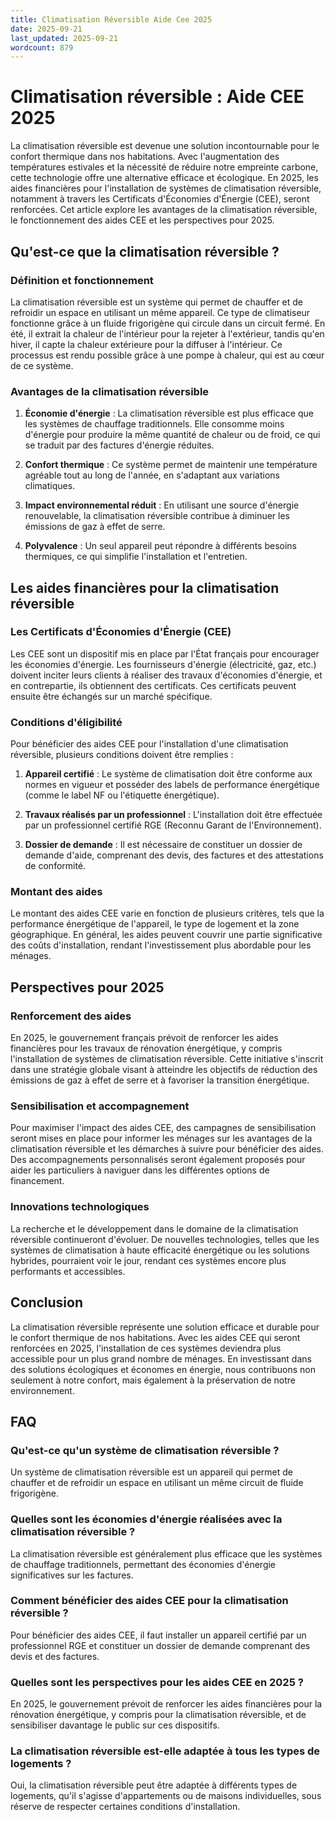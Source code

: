 ```yaml
---
title: Climatisation Réversible Aide Cee 2025
date: 2025-09-21
last_updated: 2025-09-21
wordcount: 879
---
```


# Climatisation réversible : Aide CEE 2025

La climatisation réversible est devenue une solution incontournable pour le confort thermique dans nos habitations. Avec l'augmentation des températures estivales et la nécessité de réduire notre empreinte carbone, cette technologie offre une alternative efficace et écologique. En 2025, les aides financières pour l'installation de systèmes de climatisation réversible, notamment à travers les Certificats d'Économies d'Énergie (CEE), seront renforcées. Cet article explore les avantages de la climatisation réversible, le fonctionnement des aides CEE et les perspectives pour 2025.

## Qu'est-ce que la climatisation réversible ?

### Définition et fonctionnement

La climatisation réversible est un système qui permet de chauffer et de refroidir un espace en utilisant un même appareil. Ce type de climatiseur fonctionne grâce à un fluide frigorigène qui circule dans un circuit fermé. En été, il extrait la chaleur de l'intérieur pour la rejeter à l'extérieur, tandis qu'en hiver, il capte la chaleur extérieure pour la diffuser à l'intérieur. Ce processus est rendu possible grâce à une pompe à chaleur, qui est au cœur de ce système.

### Avantages de la climatisation réversible

1. **Économie d'énergie** : La climatisation réversible est plus efficace que les systèmes de chauffage traditionnels. Elle consomme moins d'énergie pour produire la même quantité de chaleur ou de froid, ce qui se traduit par des factures d'énergie réduites.

2. **Confort thermique** : Ce système permet de maintenir une température agréable tout au long de l'année, en s'adaptant aux variations climatiques.

3. **Impact environnemental réduit** : En utilisant une source d'énergie renouvelable, la climatisation réversible contribue à diminuer les émissions de gaz à effet de serre.

4. **Polyvalence** : Un seul appareil peut répondre à différents besoins thermiques, ce qui simplifie l'installation et l'entretien.

## Les aides financières pour la climatisation réversible

### Les Certificats d'Économies d'Énergie (CEE)

Les CEE sont un dispositif mis en place par l'État français pour encourager les économies d'énergie. Les fournisseurs d'énergie (électricité, gaz, etc.) doivent inciter leurs clients à réaliser des travaux d'économies d'énergie, et en contrepartie, ils obtiennent des certificats. Ces certificats peuvent ensuite être échangés sur un marché spécifique.

### Conditions d'éligibilité

Pour bénéficier des aides CEE pour l'installation d'une climatisation réversible, plusieurs conditions doivent être remplies :

1. **Appareil certifié** : Le système de climatisation doit être conforme aux normes en vigueur et posséder des labels de performance énergétique (comme le label NF ou l'étiquette énergétique).

2. **Travaux réalisés par un professionnel** : L'installation doit être effectuée par un professionnel certifié RGE (Reconnu Garant de l'Environnement).

3. **Dossier de demande** : Il est nécessaire de constituer un dossier de demande d'aide, comprenant des devis, des factures et des attestations de conformité.

### Montant des aides

Le montant des aides CEE varie en fonction de plusieurs critères, tels que la performance énergétique de l'appareil, le type de logement et la zone géographique. En général, les aides peuvent couvrir une partie significative des coûts d'installation, rendant l'investissement plus abordable pour les ménages.

## Perspectives pour 2025

### Renforcement des aides

En 2025, le gouvernement français prévoit de renforcer les aides financières pour les travaux de rénovation énergétique, y compris l'installation de systèmes de climatisation réversible. Cette initiative s'inscrit dans une stratégie globale visant à atteindre les objectifs de réduction des émissions de gaz à effet de serre et à favoriser la transition énergétique.

### Sensibilisation et accompagnement

Pour maximiser l'impact des aides CEE, des campagnes de sensibilisation seront mises en place pour informer les ménages sur les avantages de la climatisation réversible et les démarches à suivre pour bénéficier des aides. Des accompagnements personnalisés seront également proposés pour aider les particuliers à naviguer dans les différentes options de financement.

### Innovations technologiques

La recherche et le développement dans le domaine de la climatisation réversible continueront d'évoluer. De nouvelles technologies, telles que les systèmes de climatisation à haute efficacité énergétique ou les solutions hybrides, pourraient voir le jour, rendant ces systèmes encore plus performants et accessibles.

## Conclusion

La climatisation réversible représente une solution efficace et durable pour le confort thermique de nos habitations. Avec les aides CEE qui seront renforcées en 2025, l'installation de ces systèmes deviendra plus accessible pour un plus grand nombre de ménages. En investissant dans des solutions écologiques et économes en énergie, nous contribuons non seulement à notre confort, mais également à la préservation de notre environnement.

## FAQ

### Qu'est-ce qu'un système de climatisation réversible ?

Un système de climatisation réversible est un appareil qui permet de chauffer et de refroidir un espace en utilisant un même circuit de fluide frigorigène.

### Quelles sont les économies d'énergie réalisées avec la climatisation réversible ?

La climatisation réversible est généralement plus efficace que les systèmes de chauffage traditionnels, permettant des économies d'énergie significatives sur les factures.

### Comment bénéficier des aides CEE pour la climatisation réversible ?

Pour bénéficier des aides CEE, il faut installer un appareil certifié par un professionnel RGE et constituer un dossier de demande comprenant des devis et des factures.

### Quelles sont les perspectives pour les aides CEE en 2025 ?

En 2025, le gouvernement prévoit de renforcer les aides financières pour la rénovation énergétique, y compris pour la climatisation réversible, et de sensibiliser davantage le public sur ces dispositifs.

### La climatisation réversible est-elle adaptée à tous les types de logements ?

Oui, la climatisation réversible peut être adaptée à différents types de logements, qu'il s'agisse d'appartements ou de maisons individuelles, sous réserve de respecter certaines conditions d'installation.